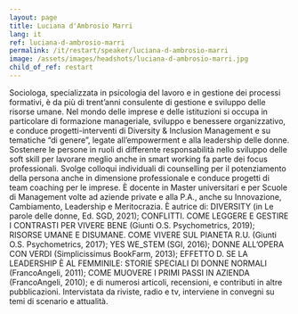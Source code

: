 ```yaml
---
layout: page
title: Luciana d'Ambrosio Marri
lang: it
ref: luciana-d-ambrosio-marri
permalink: /it/restart/speaker/luciana-d-ambrosio-marri
image: /assets/images/headshots/luciana-d-ambrosio-marri.jpg
child_of_ref: restart
---
```


Sociologa, specializzata in psicologia del lavoro e in gestione dei processi formativi, è da più di
trent’anni consulente di gestione e sviluppo delle risorse umane. Nel mondo delle imprese e delle
istituzioni si occupa in particolare di formazione manageriale, sviluppo e benessere organizzativo, e
conduce progetti-interventi di Diversity & Inclusion Management e su tematiche “di genere”, legate
all’empowerment e alla leadership delle donne. Sostenere le persone in ruoli di differente
responsabilità nello sviluppo delle soft skill per lavorare meglio anche in smart working fa parte dei
focus professionali.
Svolge colloqui individuali di counselling per il potenziamento della persona anche in dimensione
professionale e conduce progetti di team coaching per le imprese.
È docente in Master universitari e per Scuole di Management volte ad aziende private e alla P.A.,
anche su Innovazione, Cambiamento, Leadership e Meritocrazia.
È autrice di: DIVERSITY (in Le parole delle donne, Ed. SGD, 2021); CONFLITTI. COME LEGGERE E
GESTIRE I CONTRASTI PER VIVERE BENE (Giunti O.S. Psychometrics, 2019); RISORSE UMANE E
DISUMANE. COME VIVERE SUL PIANETA R.U. (Giunti O.S. Psychometrics, 2017); YES WE_STEM
(SGI, 2016); DONNE ALL’OPERA CON VERDI (Simplicissimus BookFarm, 2013); EFFETTO D. SE LA
LEADERSHIP È AL FEMMINILE: STORIE SPECIALI DI DONNE NORMALI (FrancoAngeli, 2011); COME
MUOVERE I PRIMI PASSI IN AZIENDA (FrancoAngeli, 2010); e di numerosi articoli, recensioni, e
contributi in altre pubblicazioni. Intervistata da riviste, radio e tv, interviene in convegni su temi di
scenario e attualità.
